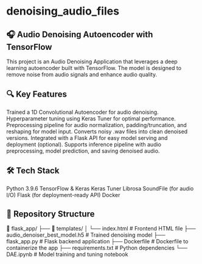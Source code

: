 # denoising_audio_files

## 🎧 Audio Denoising Autoencoder with TensorFlow

This project is an Audio Denoising Application that leverages a deep learning autoencoder built with TensorFlow. The model is designed to remove noise from audio signals and enhance audio quality.

## 🔍 Key Features
Trained a 1D Convolutional Autoencoder for audio denoising.
Hyperparameter tuning using Keras Tuner for optimal performance.
Preprocessing pipeline for audio normalization, padding/truncation, and reshaping for model input.
Converts noisy .wav files into clean denoised versions.
Integrated with a Flask API for easy model serving and deployment (optional).
Supports inference pipeline with audio preprocessing, model prediction, and saving denoised audio.

## 🛠 Tech Stack
Python 3.9.6
TensorFlow & Keras
Keras Tuner
Librosa
SoundFile (for audio I/O)
Flask (for deployment-ready API)
Docker

## 📁 Repository Structure

📂 flask_app/
├── 📂 templates/
│   └── index.html                # Frontend HTML file
├── audio_denoiser_best_model.h5  # Trained denoising model
├── flask_app.py                  # Flask backend application
├── Dockerfile                    # Dockerfile to containerize the app
├── requirements.txt              # Python dependencies
└── DAE.ipynb                     # Model training and tuning notebook



